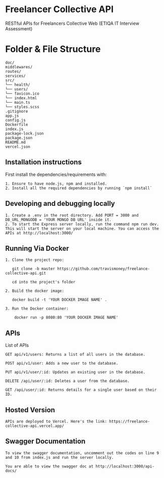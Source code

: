 # Freelancer Collective API

RESTful APIs for Freelancers Collective Web (ETIQA IT Interview Assessment)

# Folder & File Structure

```
doc/
middlewares/
routes/
services/
src/
└── health/
└── users/
└── favicon.ico
└── index.html
└── main.ts
└── styles.scss
.gitignore
app.js
config.js
Dockerfile
index.js
package-lock.json
package.json
README.md
vercel.json
```

## Installation instructions

First install the dependencies/requirements with:
```
1. Ensure to have node.js, npm and installed.
2. Install all the required dependencies by running `npm install`
```

## Developing and debugging locally
```
1. Create a .env in the root directory. Add PORT = 3000 and DB_URL_MONGODB = 'YOUR MONGO DB URL' inside it.
2. To start the Express server locally, run the command npm run dev. This will start the server on your local machine. You can access the APIs at http://localhost:3000/
```

## Running Via Docker
```
1. Clone the project repo:

   git clone -b master https://github.com/travismoney/freelance-collective-api.git

   cd into the project's folder

2. Build the docker image:

   docker build -t 'YOUR DOCKER IMAGE NAME' .

3. Run the Docker container:
    
    docker run -p 8080:80 'YOUR DOCKER IMAGE NAME'
```

## APIs
List of APIs
```
GET api/v1/users: Returns a list of all users in the database.

POST api/v1/user: Adds a new user to the database.

PUT api/v1/user/:id: Updates an existing user in the database.

DELETE /api/user/:id: Deletes a user from the database.

GET /api/user/:id: Returns details for a single user based on their ID.
```

## Hosted Version
```
APIs are deployed to Vercel. Here's the link: https://freelance-collective-api.vercel.app/
```

## Swagger Documentation
```
To view the swagger documentation, uncomment out the codes on line 9 and 10 from index.js and run the server locally. 

You are able to view the swagger doc at http://localhost:3000/api-docs/
```